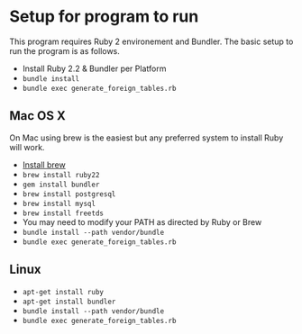 # Setup for program to run

This program requires Ruby 2 environement and Bundler. The basic
setup to run the program is as follows.

* Install Ruby 2.2 & Bundler per Platform
* ``bundle install``
* ``bundle exec generate_foreign_tables.rb``

## Mac OS X

On Mac using brew is the easiest but any preferred system to install Ruby
will work.

* [Install brew](http://brew.sh/)
* ``brew install ruby22``
* ``gem install bundler``
* ``brew install postgresql``
* ``brew install mysql ``
* ``brew install freetds ``
* You may need to modify your PATH as directed by Ruby or Brew
* ``bundle install --path vendor/bundle``
* ``bundle exec generate_foreign_tables.rb``

## Linux 

* ``apt-get install ruby ``
* ``apt-get install bundler``
* ``bundle install --path vendor/bundle``
* ``bundle exec generate_foreign_tables.rb``

